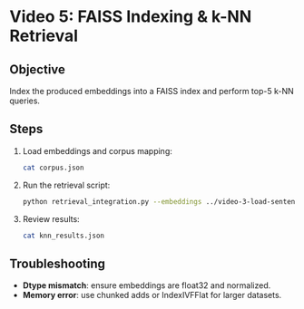 # Video 5: FAISS Indexing & k-NN Retrieval

## Objective
Index the produced embeddings into a FAISS index and perform top-5 k-NN queries.

## Steps

1. Load embeddings and corpus mapping:
   ```bash
   cat corpus.json
   ```
2. Run the retrieval script:
   ```bash
   python retrieval_integration.py --embeddings ../video-3-load-sentence-transformers-notebook/embeddings.npz --corpus corpus.json --k 5 --output knn_results.json
   ```
3. Review results:
   ```bash
   cat knn_results.json
   ```

## Troubleshooting

- **Dtype mismatch**: ensure embeddings are float32 and normalized.
- **Memory error**: use chunked adds or IndexIVFFlat for larger datasets.
